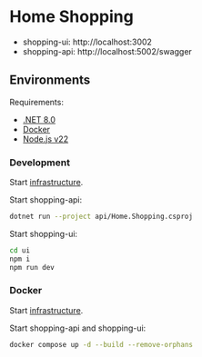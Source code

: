 # Home Shopping

- shopping-ui: http://localhost:3002
- shopping-api: http://localhost:5002/swagger

## Environments

Requirements:

- [.NET 8.0](https://dotnet.microsoft.com/en-us/download/dotnet/8.0)
- [Docker](https://docs.docker.com/engine/)
- [Node.js v22](https://nodejs.org/)

### Development

Start [infrastructure](https://github.com/lukasz-duda/Home.Modules).

Start shopping-api:

```bash
dotnet run --project api/Home.Shopping.csproj
```

Start shopping-ui:

```bash
cd ui
npm i
npm run dev

```

### Docker

Start [infrastructure](https://github.com/lukasz-duda/Home.Modules).

Start shopping-api and shopping-ui:

```bash
docker compose up -d --build --remove-orphans
```
